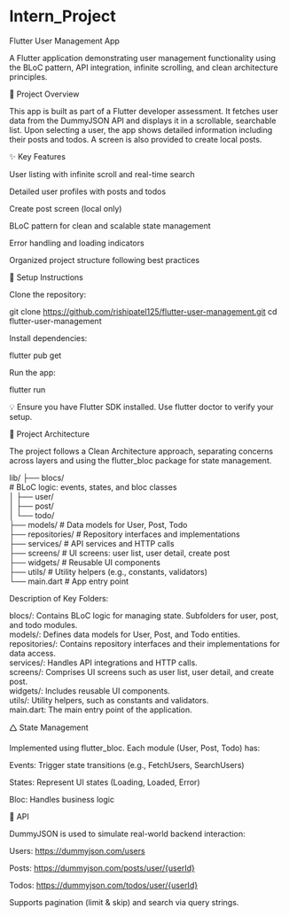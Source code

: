 # Intern_Project

Flutter User Management App

A Flutter application demonstrating user management functionality using the BLoC pattern, API integration, infinite scrolling, and clean architecture principles.

🚀 Project Overview

This app is built as part of a Flutter developer assessment. It fetches user data from the DummyJSON API and displays it in a scrollable, searchable list. Upon selecting a user, the app shows detailed information including their posts and todos. A screen is also provided to create local posts.

✨ Key Features

User listing with infinite scroll and real-time search

Detailed user profiles with posts and todos

Create post screen (local only)

BLoC pattern for clean and scalable state management

Error handling and loading indicators

Organized project structure following best practices

💠 Setup Instructions

Clone the repository:

git clone https://github.com/rishipatel125/flutter-user-management.git
cd flutter-user-management

Install dependencies:

flutter pub get

Run the app:

flutter run

💡 Ensure you have Flutter SDK installed. Use flutter doctor to verify your setup.

🧱 Project Architecture

The project follows a Clean Architecture approach, separating concerns across layers and using the flutter_bloc package for state management.

lib/
├── blocs/          <br /># BLoC logic: events, states, and bloc classes  
│   ├── user/  
│   ├── post/  
│   └── todo/  
├── models/         # Data models for User, Post, Todo  
├── repositories/   # Repository interfaces and implementations  
├── services/       # API services and HTTP calls  
├── screens/        # UI screens: user list, user detail, create post  
├── widgets/        # Reusable UI components  
├── utils/          # Utility helpers (e.g., constants, validators)  
└── main.dart       # App entry point  

Description of Key Folders:

blocs/: Contains BLoC logic for managing state. Subfolders for user, post, and todo modules.  
models/: Defines data models for User, Post, and Todo entities.  
repositories/: Contains repository interfaces and their implementations for data access.  
services/: Handles API integrations and HTTP calls.  
screens/: Comprises UI screens such as user list, user detail, and create post.  
widgets/: Includes reusable UI components.  
utils/: Utility helpers, such as constants and validators.  
main.dart: The main entry point of the application.  

🛆 State Management

Implemented using flutter_bloc. Each module (User, Post, Todo) has:

Events: Trigger state transitions (e.g., FetchUsers, SearchUsers)

States: Represent UI states (Loading, Loaded, Error)

Bloc: Handles business logic

📱 API

DummyJSON is used to simulate real-world backend interaction:

Users: https://dummyjson.com/users

Posts: https://dummyjson.com/posts/user/{userId}

Todos: https://dummyjson.com/todos/user/{userId}

Supports pagination (limit & skip) and search via query strings.

